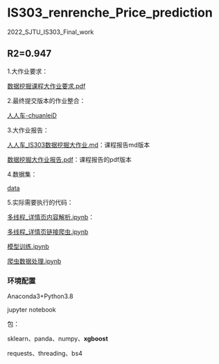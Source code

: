 # IS303_renrenche_Price_prediction
2022_SJTU_IS303_Final_work

## R2=0.947

1.大作业要求：

[数据挖掘课程大作业要求.pdf](https://github.com/chuanleiD/IS303_renrenche_Price_prediction/blob/main/数据挖掘课程大作业要求.pdf)

2.最终提交版本的作业整合：

[人人车-chuanleiD](https://github.com/chuanleiD/IS303_renrenche_Price_prediction/tree/main/人人车-chuanleiD)

3.大作业报告：

[人人车_IS303数据挖掘大作业.md](https://github.com/chuanleiD/IS303_renrenche_Price_prediction/blob/main/人人车_IS303数据挖掘大作业.md)：课程报告md版本

[数据挖掘大作业报告.pdf](https://github.com/chuanleiD/IS303_renrenche_Price_prediction/blob/main/数据挖掘大作业报告.pdf)：课程报告的pdf版本



4.数据集：

[data](https://github.com/chuanleiD/IS303_renrenche_Price_prediction/tree/main/data)

5.实际需要执行的代码：

[多线程_详情页内容解析.ipynb](https://github.com/chuanleiD/IS303_renrenche_Price_prediction/blob/main/多线程_详情页内容解析.ipynb)：

[多线程_详情页链接爬虫.ipynb](https://github.com/chuanleiD/IS303_renrenche_Price_prediction/blob/main/多线程_详情页链接爬虫.ipynb)

[模型训练.ipynb](https://github.com/chuanleiD/IS303_renrenche_Price_prediction/blob/main/模型训练.ipynb)

[爬虫数据处理.ipynb](https://github.com/chuanleiD/IS303_renrenche_Price_prediction/blob/main/爬虫数据处理.ipynb)



### 环境配置

Anaconda3+Python3.8

jupyter notebook

包：

sklearn、panda、numpy、**xgboost**

requests、threading、bs4

